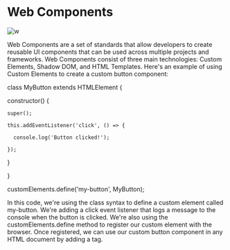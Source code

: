 # Web Components

![w](https://user-images.githubusercontent.com/116082827/235355007-14a61ba5-74c2-4fab-9340-a043344a4e47.jpeg)


Web Components are a set of standards that allow developers to create reusable UI components that can be used across multiple projects and frameworks. Web Components consist of three main technologies: Custom Elements, Shadow DOM, and HTML Templates. Here's an example of using Custom Elements to create a custom button component:





class MyButton extends HTMLElement {

  constructor() {

    super();

    this.addEventListener('click', () => {

      console.log('Button clicked!');

    });

  }

}



customElements.define('my-button', MyButton);

In this code, we're using the class syntax to define a custom element called my-button. We're adding a click event listener that logs a message to the console when the button is clicked. We're also using the customElements.define method to register our custom element with the browser. Once registered, we can use our custom button component in any HTML document by adding a <my-button> tag.
